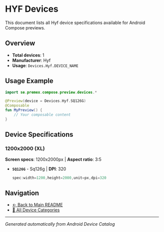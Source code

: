 # HYF Devices

This document lists all Hyf device specifications available for Android Compose previews.

## Overview

- **Total devices**: 1
- **Manufacturer**: Hyf
- **Usage**: `Devices.Hyf.DEVICE_NAME`

## Usage Example

```kotlin
import se.premex.compose.preview.devices.*

@Preview(device = Devices.Hyf.SQ126G)
@Composable
fun MyPreview() {
    // Your composable content
}
```

## Device Specifications

### 1200x2000 (XL)

**Screen specs**: 1200x2000px | **Aspect ratio**: 3:5

- **`SQ126G`** - Sq126g | **DPI**: 320
  ```kotlin
  spec:width=1200,height=2000,unit=px,dpi=320
  ```

## Navigation

- [← Back to Main README](../../README.md)
- [📱 All Device Categories](../README.md)

---
*Generated automatically from Android Device Catalog*
